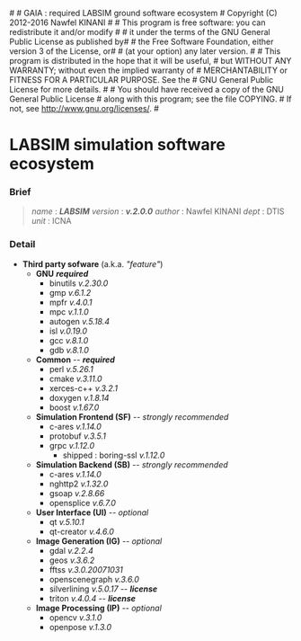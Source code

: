 \#
\# GAIA : required LABSIM ground software ecosystem
\# Copyright (C) 2012-2016  Nawfel KINANI
\#
\# This program is free software: you can redistribute it and/or modify #
\# it under the terms of the GNU General Public License as published by#
\# the Free Software Foundation, either version 3 of the License, or#
\# (at your option) any later version.
\#
\# This program is distributed in the hope that it will be useful,
\# but WITHOUT ANY WARRANTY; without even the implied warranty of
\# MERCHANTABILITY or FITNESS FOR A PARTICULAR PURPOSE.  See the
\# GNU General Public License for more details.
\#
\# You should have received a copy of the GNU General Public License
\# along with this program; see the file COPYING.
\# If not, see <http://www.gnu.org/licenses/>.
\#

# LABSIM simulation software ecosystem

### Brief

> *name* : ***LABSIM***
> *version* : ***v.2.0.0*** 
> *author* : Nawfel KINANI
> *dept* : DTIS
> *unit* : ICNA

### Detail

- **Third party sofware** (a.k.a. *"feature"*)
    - **GNU** ***required***
    	- binutils *v.2.30.0*
       - gmp *v.6.1.2*
       - mpfr *v.4.0.1*
       - mpc *v.1.1.0*
       - autogen *v.5.18.4*
       - isl *v.0.19.0*
       - gcc *v.8.1.0*
       - gdb *v.8.1.0*
    - **Common** -- ***required***
       - perl *v.5.26.1*
       - cmake *v.3.11.0*
       - xerces-c++ *v.3.2.1*
       - doxygen *v.1.8.14*
       - boost *v.1.67.0*
    - **Simulation Frontend (SF)** -- *strongly recommended*
       - c-ares *v.1.14.0*
       - protobuf *v.3.5.1*
		- grpc *v.1.12.0*
        	- shipped : boring-ssl *v.1.12.0*
    - **Simulation Backend (SB)** -- *strongly recommended*
       - c-ares *v.1.14.0*
       - nghttp2 *v.1.32.0*
       - gsoap *v.2.8.66*
       - opensplice *v.6.7.0*
    - **User Interface (UI)** -- *optional*
       - qt *v.5.10.1*
       - qt-creator *v.4.6.0*
    - **Image Generation (IG)** -- *optional*
    	- gdal *v.2.2.4*
    	- geos *v.3.6.2*
       - fftss *v.3.0.20071031*
       - openscenegraph *v.3.6.0*
       - silverlining *v.5.0.17* -- ***license***
       - triton *v.4.0.4* -- ***license*** 
    -  **Image Processing (IP)** -- *optional*
       - opencv *v.3.1.0*
       - openpose *v.1.3.0*
